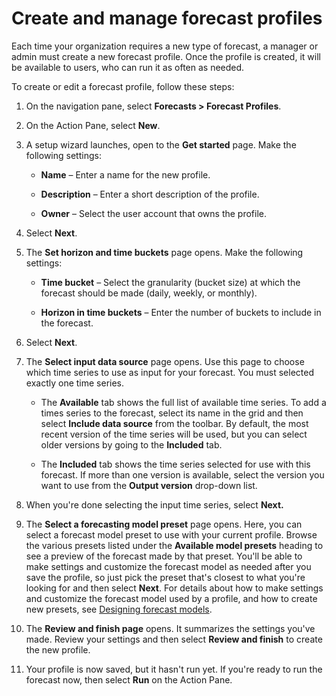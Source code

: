 ﻿# Create and manage forecast profiles

Each time your organization requires a new type of forecast, a manager or admin must create a new forecast profile. Once the profile is created, it will be available to users, who can run it as often as needed.

To create or edit a forecast profile, follow these steps:

1.  On the navigation pane, select **Forecasts &gt; Forecast Profiles**.

2.  On the Action Pane, select **New**.

3.  A setup wizard launches, open to the **Get started** page. Make the following settings:

    - **Name** – Enter a name for the new profile.

    - **Description** – Enter a short description of the profile.

    - **Owner** – Select the user account that owns the profile.

4.  Select **Next**.

5.  The **Set horizon and time buckets** page opens. Make the following settings:

    - **Time bucket** – Select the granularity (bucket size) at which the forecast should be made (daily, weekly, or monthly).

    - **Horizon in time buckets** – Enter the number of buckets to include in the forecast.

6.  Select **Next**.

7.  The **Select input data source** page opens. Use this page to choose which time series to use as input for your forecast. You must selected exactly one time series.

    -   The **Available** tab shows the full list of available time series. To add a times series to the forecast, select its name in the grid and then select **Include data source** from the toolbar. By default, the most recent version of the time series will be used, but you can select older versions by going to the **Included** tab.

    -   The **Included** tab shows the time series selected for use with this forecast. If more than one version is available, select the version you want to use from the **Output version** drop-down list.

8.  When you're done selecting the input time series, select **Next.**

9.  The **Select a forecasting model preset** page opens. Here, you can select a forecast model preset to use with your current profile. Browse the various presets listed under the **Available model presets** heading to see a preview of the forecast made by that preset. You'll be able to make settings and customize the forecast model as needed after you save the profile, so just pick the preset that's closest to what you're looking for and then select **Next**. For details about how to make settings and customize the forecast model used by a profile, and how to create new presets, see [Designing forecast models](designing-forecast-models.md).

10. The **Review and finish page** opens. It summarizes the settings you've made. Review your settings and then select **Review and finish** to create the new profile.

11. Your profile is now saved, but it hasn't run yet. If you're ready to run the forecast now, then select **Run** on the Action Pane.

